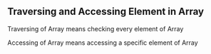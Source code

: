 ## Traversing and Accessing Element in Array

Traversing of Array means checking every element of Array

Accessing of Array means accessing a specific element of Array
